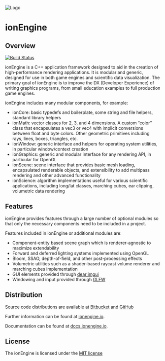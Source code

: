 ![Logo](http://i.imgur.com/AMFY7t6.png)

ionEngine
=========

Overview
--------

[![Build Status](https://travis-ci.org/iondune/ionEngine.svg?branch=master)](https://travis-ci.org/iondune/ionEngine)

ionEngine is a C++ application framework designed to aid in the creation of high-performance rendering applications.
It is modular and generic, designed for use in both game engines and scientific data visualization.
The primary goal of ionEngine is to improve the DX (Developer Experience) of writing graphics programs, from small education examples to full production game engines.

ionEngine includes many modular components, for example:

* ionCore: basic typedefs and boilerplate, some string and file helpers, standard library helpers
* ionMath: vector classes for 2, 3, and 4 dimensions. A custom “color” class that encapsulates a vec3 or vec4 with implicit conversions between float and byte colors.
  Other geometric primitives including rays, lines, boxes, triangles, etc.
* ionWindow: generic interface and helpers for operating system utilities, in particular window/context creation
* ionGraphics: generic and modular interface for any rendering API, in particular for OpenGL
* ionScene: scene interface that provides basic mesh loading, encapsulated renderable objects, and extensibility to add multipass rendering and other advanced functionality
* ionScience: algorithm implementations useful for various scientific applications, including long/lat classes, marching cubes, ear clipping, volumetric data rendering


Features
--------

ionEngine provides features through a large number of optional modules so
that only the necessary components need to be included in a project.

Features included in ionEngine or additional modules are:

* Component-entity based scene graph which is renderer-agnostic to maximize extendability
* Forward and deferred lighting systems implemented using OpenGL
* Bloom, SSAO, depth-of-field, and other post-processing effects
* Volumetric utilities such as a shader-based raycast volume renderer and marching cubes implementation
* GUI elements provided through [dear imgui](https://github.com/ocornut/imgui)
* Windowing and input provided through [GLFW](http://www.glfw.org/)


Distribution
------------

Source code distributions are available at [Bitbucket](https://bitbucket.org/iondune/ionengine) and [GitHub](https://github.com/iondune/ionEngine)

Further information can be found at [ionengine.io](http://ionengine.io/).

Documentation can be found at [docs.ionengine.io](http://docs.ionengine.io/).


License
-------

The ionEngine is licensed under the [MIT license](http://opensource.org/licenses/MIT)
